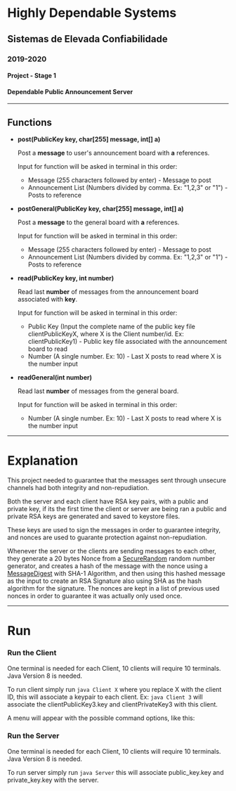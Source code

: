 # Highly Dependable Systems

## Sistemas de Elevada Confiabilidade
### 2019-2020

#### Project - Stage 1
#### Dependable Public Announcement Server

***

## Functions

* **post(PublicKey key, char[255] message, int[] a)**

    Post a **message** to user's announcement board with **a** references.

    Input for function will be asked in terminal in this order:
    * Message (255 characters followed by enter) - Message to post
    * Announcement List (Numbers divided by comma. Ex: "1,2,3" or "1") - Posts to reference

* **postGeneral(PublicKey key, char[255] message, int[] a)**

    Post a **message** to the general board with **a** references.

    Input for function will be asked in terminal in this order:
    * Message (255 characters followed by enter) - Message to post
    * Announcement List (Numbers divided by comma. Ex: "1,2,3" or "1") - Posts to reference

* **read(PublicKey key, int number)**

    Read last **number** of messages from the announcement board associated with **key**.

    Input for function will be asked in terminal in this order:
    * Public Key (Input the complete name of the public key file clientPublicKeyX, where X is the Client number/id. Ex: clientPublicKey1) - Public key file associated with the announcement board to read
    * Number (A single number. Ex: 10) - Last X posts to read where X is the number input

* **readGeneral(int number)**

    Read last **number** of messages from the general board.

    Input for function will be asked in terminal in this order:
    * Number (A single number. Ex: 10) - Last X posts to read where X is the number input

***

# Explanation

This project needed to guarantee that the messages sent through unsecure channels had both integrity and non-repudiation.

Both the server and each client have RSA key pairs, with a public and private key, if its the first time the client or server are being ran a public and private RSA keys are generated and saved to keystore files.

These keys are used to sign the messages in order to guarantee integrity, and nonces are used to guarante protection against non-repudiation.

Whenever the server or the clients are sending messages to each other, they generate a 20 bytes Nonce from a [SecureRandom](https://docs.oracle.com/javase/7/docs/api/java/security/SecureRandom.html) random number generator, and creates a hash of the message with the nonce using a [MessageDigest](https://docs.oracle.com/javase/7/docs/api/java/security/MessageDigest.html) with SHA-1 Algorithm, and then using this hashed message as the input to create an RSA Signature also using SHA as the hash algorithm for the signature. The nonces are kept in a list of previous used nonces in order to guarantee it was actually only used once.

***

# Run 

### Run the Client

One terminal is needed for each Client, 10 clients will require 10 terminals.
Java Version 8 is needed.

To run client simply run `java Client X` where you replace X with the client ID, this will associate a keypair to each client.
Ex: `java Client 3` will associate the clientPublicKey3.key and  clientPrivateKey3 with this client.

A menu will appear with the possible command options, like this:



### Run the Server

One terminal is needed for each Client, 10 clients will require 10 terminals.
Java Version 8 is needed.

To run server simply run `java Server` this will associate public_key.key and private_key.key with the server.
